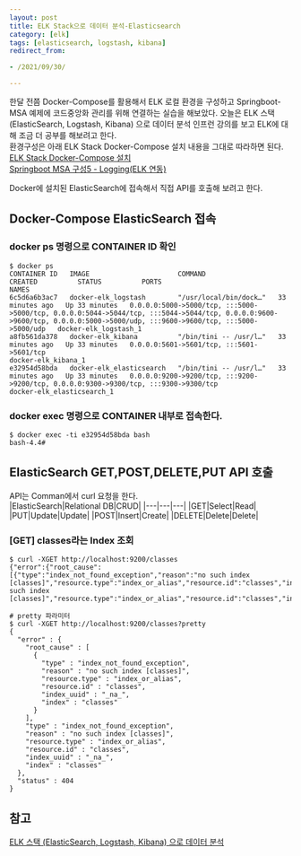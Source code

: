 ```yaml
---
layout: post
title: ELK Stack으로 데이터 분석-Elasticsearch  
category: [elk]
tags: [elasticsearch, logstash, kibana]
redirect_from:

- /2021/09/30/

---
```


한달 전쯤 Docker-Compose를 활용해서 ELK 로컬 환경을 구성하고 Springboot-MSA 예제에 코드중앙화 관리를 위해 연결하는 실습을 해보았다. 오늘은 ELK 스택 (ElasticSearch, Logstash, Kibana) 으로 데이터 분석 인프런 강의를 보고 ELK에 대해 조금 더 공부를 해보려고 한다.  
환경구성은 아래 ELK Stack Docker-Compose 설치 내용을 그대로 따라하면 된다.  
[ELK Stack Docker-Compose 설치](https://sisipapa.github.io/blog/2021/08/19/ELK-Stack-Docker-Compose-%EC%84%A4%EC%B9%98/)  
[Springboot MSA 구성5 - Logging(ELK 연동)](https://sisipapa.github.io/blog/2021/08/27/Springboot-MSA-%EA%B5%AC%EC%84%B15-Logging(ELK-%EC%97%B0%EB%8F%99)/)  

Docker에 설치된 ElasticSearch에 접속해서 직접 API를 호출해 보려고 한다.  

## Docker-Compose ElasticSearch 접속

### docker ps 명령으로 CONTAINER ID 확인
```shell
$ docker ps
CONTAINER ID   IMAGE                      COMMAND                  CREATED          STATUS          PORTS                                                                                                                                                                        NAMES
6c5d6a6b3ac7   docker-elk_logstash        "/usr/local/bin/dock…"   33 minutes ago   Up 33 minutes   0.0.0.0:5000->5000/tcp, :::5000->5000/tcp, 0.0.0.0:5044->5044/tcp, :::5044->5044/tcp, 0.0.0.0:9600->9600/tcp, 0.0.0.0:5000->5000/udp, :::9600->9600/tcp, :::5000->5000/udp   docker-elk_logstash_1
a8fb561da378   docker-elk_kibana          "/bin/tini -- /usr/l…"   33 minutes ago   Up 33 minutes   0.0.0.0:5601->5601/tcp, :::5601->5601/tcp                                                                                                                                    docker-elk_kibana_1
e32954d58bda   docker-elk_elasticsearch   "/bin/tini -- /usr/l…"   33 minutes ago   Up 33 minutes   0.0.0.0:9200->9200/tcp, :::9200->9200/tcp, 0.0.0.0:9300->9300/tcp, :::9300->9300/tcp                                                                                         docker-elk_elasticsearch_1
```  

### docker exec 명령으로 CONTAINER 내부로 접속한다.
```shell
$ docker exec -ti e32954d58bda bash
bash-4.4# 
```  

## ElasticSearch GET,POST,DELETE,PUT API 호출
API는 Comman에서 curl 요청을 한다.  
|ElasticSearch|Relational DB|CRUD|
|---|---|---|
|GET|Select|Read|
|PUT|Update|Update|
|POST|Insert|Create|
|DELETE|Delete|Delete|

### [GET] classes라는 Index 조회
```shell
$ curl -XGET http://localhost:9200/classes
{"error":{"root_cause":[{"type":"index_not_found_exception","reason":"no such index [classes]","resource.type":"index_or_alias","resource.id":"classes","index_uuid":"_na_","index":"classes"}],"type":"index_not_found_exception","reason":"no such index [classes]","resource.type":"index_or_alias","resource.id":"classes","index_uuid":"_na_","index":"classes"},"status":404}

# pretty 파라미터 
$ curl -XGET http://localhost:9200/classes?pretty
{
  "error" : {
    "root_cause" : [
      {
        "type" : "index_not_found_exception",
        "reason" : "no such index [classes]",
        "resource.type" : "index_or_alias",
        "resource.id" : "classes",
        "index_uuid" : "_na_",
        "index" : "classes"
      }
    ],
    "type" : "index_not_found_exception",
    "reason" : "no such index [classes]",
    "resource.type" : "index_or_alias",
    "resource.id" : "classes",
    "index_uuid" : "_na_",
    "index" : "classes"
  },
  "status" : 404
}
```



## 참고  
[ELK 스택 (ElasticSearch, Logstash, Kibana) 으로 데이터 분석](https://www.inflearn.com/course/elk-%EC%8A%A4%ED%83%9D-%EB%8D%B0%EC%9D%B4%ED%84%B0-%EB%B6%84%EC%84%9D/lecture/5498?tab=curriculum)     

